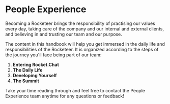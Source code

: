 # People Experience

Becoming a Rocketeer brings the responsibility of practising our values every day, taking care of the company and our internal and external clients, and believing in and trusting our team and our purpose.

The content in this handbook will help you get immersed in the daily life and responsibilities of the Rocketeer. It is organized according to the steps of the journey you'll face being part of our team:

1. **Entering Rocket.Chat**
2. **The Daily Life**
3. **Developing Yourself**
4. **The Summit**

Take your time reading through and feel free to contact the People Experience team anytime for any questions or feedback!
